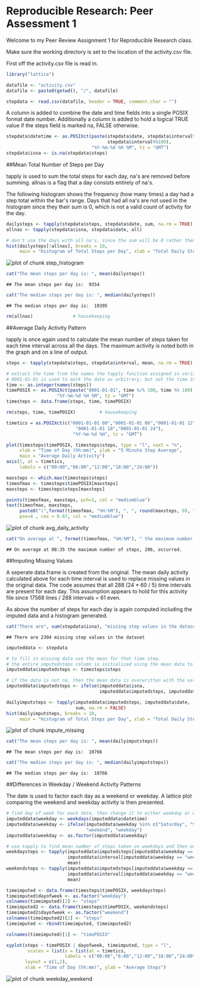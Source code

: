 # Reproducible Research: Peer Assessment 1

Welcome to my Peer Review Assignment 1 for Reproducible Research class.

Make sure the working directory is set to the location of the activity.csv file.

First off the activity.csv file is read in.

```r
library("lattice")

datafile <- "activity.csv"
datafile <- paste0(getwd(), "/", datafile)

stepdata <- read.csv(datafile, header = TRUE, comment.char = "")
```

A column is added to combine the date and time fields into a single POSIX format
date number.
Additionally a column is added to hold a logical TRUE value if the
steps field is marked na, FALSE otherwise.


```r
stepdata$datetime <- as.POSIXct(paste(stepdata$date, stepdata$interval%/%100,
                                      stepdata$interval%%100),
                                "%Y-%m-%d %H %M", tz = "GMT")
stepdata$isna <- is.na(stepdata$steps)
```

##Mean Total Number of Steps per Day

tapply is used to sum the total steps for each day, na's are removed before
summing.
allnas is a flag that a day consists entirely of na's.

The following histogram shows the frequency (how many times) a day had a step
total within the bar's range. Days that had all na's are not used in the
histogram since they their sum is 0, which is not a valid count of activity for
the day.


```r
dailysteps <- tapply(stepdata$steps, stepdata$date, sum, na.rm = TRUE)
allnas <- tapply(stepdata$isna, stepdata$date, all)

# don't use the days with all na's, since the sum will be 0 rather then na
hist(dailysteps[!allnas], breaks = 10,
     main = "Histogram of Total Steps per Day", xlab = "Total Daily Steps")
```

![plot of chunk step_histogram](./PA1_template_files/figure-html/step_histogram.png) 

```r
cat("The mean steps per day is: ", mean(dailysteps))
```

```
## The mean steps per day is:  9354
```

```r
cat("The median steps per day is: ", median(dailysteps))
```

```
## The median steps per day is:  10395
```

```r
rm(allnas)               # housekeeping
```

##Average Daily Activity Pattern

tapply is once again used to calculate the mean number of steps taken for each
time interval across all the days. The maximum activity is noted both in the
graph and on a line of output.


```r
steps <- tapply(stepdata$steps, stepdata$interval, mean, na.rm = TRUE)

# extract the time from the names the tapply function assigned in variable steps
# 0001-01-01 is used to mark the date as arbitrary, but not the time info
time <- as.integer(names(steps))
timePOSIX <- as.POSIXct(paste("0001-01-01", time %/% 100, time %% 100),
                   "%Y-%m-%d %H %M", tz = "GMT")
timesteps <- data.frame(steps, time, timePOSIX)

rm(steps, time, timePOSIX)         # housekeeping

timetics = as.POSIXct(c("0001-01-01 00","0001-01-01 06","0001-01-01 12",
                          "0001-01-01 18","0001-01-01 24"), 
                         "%Y-%m-%d %H", tz = "GMT")

plot(timesteps$timePOSIX, timesteps$steps, type = "l", xaxt = "n",
     xlab = "Time of Day (hh:mm)", ylab = "5 Minute Step Average",
     main = "Average Daily Activity")
axis(1, at = timetics,
     labels = c("00:00","06:00","12:00","18:00","24:00"))

maxsteps <- which.max(timesteps$steps)
timeofmax <- timesteps$timePOSIX[maxsteps]
maxsteps <- timesteps$steps[maxsteps]

points(timeofmax, maxsteps, pch=1, col = "mediumblue")
text(timeofmax, maxsteps,
     paste0("(",format(timeofmax, "%H:%M"), ", ", round(maxsteps, 0), ")" ),
     pos=4 , cex = 0.67, col = "mediumblue")
```

![plot of chunk avg_daily_activity](./PA1_template_files/figure-html/avg_daily_activity.png) 

```r
cat("On average at ", format(timeofmax, "%H:%M"), " the maximum number of steps, ", round(maxsteps, 0), ", occurred.", sep = "")
```

```
## On average at 08:35 the maximum number of steps, 206, occurred.
```

##Imputing Missing Values

A seperate data.frame is created from the original. The mean daily activity
calculated above for each time interval is used to replace missing values in
the original data.
The code assumes that all 288 (24 * 60 / 5) time intervals are present for each
day. This assumption appears to hold for this activity file since
17568 lines / 288 intervals = 61 even.

As above the number of steps for each day is again computed including the 
imputed data and a histogram generated.


```r
cat("There are", sum(stepdata$isna), "missing step values in the dataset")
```

```
## There are 2304 missing step values in the dataset
```

```r
imputeddata <- stepdata

# to fill in missing data use the mean for that time step.
# the entire imputedsteps column is initialized using the mean data to fill it 
imputeddata$imputedsteps <- timesteps$steps

# if the data is not na, then the mean data is overwritten with the valid value
imputeddata$imputedsteps <- ifelse(imputeddata$isna, 
                                   imputeddata$imputedsteps, imputeddata$steps)

dailyimputsteps <- tapply(imputeddata$imputedsteps, imputeddata$date,
                          sum, na.rm = FALSE)
hist(dailyimputsteps, breaks = 10,
     main = "Histogram of Total Steps per Day", xlab = "Total Daily Steps")
```

![plot of chunk impute_missing](./PA1_template_files/figure-html/impute_missing.png) 

```r
cat("The mean steps per day is: ", mean(dailyimputsteps))
```

```
## The mean steps per day is:  10766
```

```r
cat("The median steps per day is: ", median(dailyimputsteps))
```

```
## The median steps per day is:  10766
```

##Differences in Weekday / Weekend Activity Patterns

The date is used to factor each day as a weekend or weekday.
A lattice plot comparing the weekend and weekday activity is then presented.


```r
# find day of week for each date, then change it to either weekday or weekend
imputeddata$weekday <- weekdays(imputeddata$datetime)
imputeddata$weekday <- ifelse(imputeddata$weekday %in% c("Saturday", "Sunday"),
                              "weekend", "weekday")
imputeddata$weekday <- as.factor(imputeddata$weekday)

# use tapply to find mean number of steps taken on weekdays and then on weekends
weekdaysteps <- tapply(imputeddata$imputedsteps[imputeddata$weekday == "weekday"],
                       imputeddata$interval[imputeddata$weekday == "weekday"],
                       mean)
weekendsteps <- tapply(imputeddata$imputedsteps[imputeddata$weekday == "weekend"],
                       imputeddata$interval[imputeddata$weekday == "weekend"],
                       mean)

timeimputed <- data.frame(timesteps$timePOSIX, weekdaysteps)
timeimputed$dayofweek <- as.factor("weekday")
colnames(timeimputed)[2] <- "steps"
timeimputed2 <- data.frame(timesteps$timePOSIX, weekendsteps)
timeimputed2$dayofweek <- as.factor("weekend")
colnames(timeimputed2)[2] <- "steps"
timeimputed <- rbind(timeimputed, timeimputed2)

colnames(timeimputed)[1] <- "timePOSIX"

xyplot(steps ~ timePOSIX | dayofweek, timeimputed, type = "l", 
        scales = list(x = list(at = timetics,
                      labels = c("00:00","6:00","12:00","18:00","24:00"))),
       layout = c(1,2),
       xlab = "Time of Day (hh:mm)", ylab = "Average Steps")
```

![plot of chunk weekday_weekend](./PA1_template_files/figure-html/weekday_weekend.png) 
